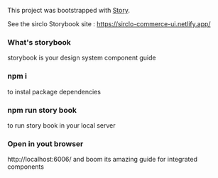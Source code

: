 This project was bootstrapped with [Story](https://github.com/facebook/create-react-app).

See the sirclo Storybook site : https://sirclo-commerce-ui.netlify.app/


### What's storybook
storybook is your design system component guide

### npm i
to instal package dependencies

### npm run story book
to run story book in your local server

### Open in yout browser 

http://localhost:6006/  and boom its amazing guide for integrated components
